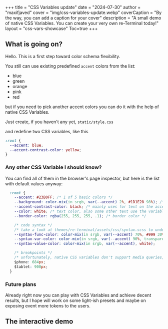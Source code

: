+++
title = "CSS Variables update"
date = "2024-07-30"
author = "maxifjaved"
cover = "img/css-variables-update.webp"
coverCaption = "By the way, you can add a caption for your cover"
description = "A small demo of native CSS Variables. You can create your very own re-Terminal today!"
layout = "css-vars-showcase"
Toc=true
+++

## What is going on?

Hello. This is a first step toward color schema flexibility. 

You still can use existing predefined `accent` colors from the list:
- blue
- green
- orange
- pink
- red

but if you need to pick another accent colors you can do it with the help of native CSS Variables.

Just create, if you haven't any yet, `static/style.css`

and redefine two CSS variables, like this 

```css
:root {
  --accent: blue;
  --accent-contrast-color: yellow;
}
```

### Any other CSS Variable I should know? 

You can find all of them in the browser's page inspector, but here is the list with default values anyway:

```css
  :root {
    --accent: #23B0FF; /* 1 of 5 basic colors */
    --background: color-mix(in srgb, var(--accent) 2%, #1D1E28 98%); /* background color; inherit shades of the accent */
    --accent-contrast-color: black; /* mainly uses for text on the accent backgrounds but not limited */
    --color: white; /* text color, also some other text use the variable in color mixing */
    --border-color: rgba(255, 255, 255, .1); /* border color */

    /* code syntax */
    /* take a look at themes/re-terminal/assets/css/syntax.scss to understand in detail which color stands for */
    --syntax-func-color: color-mix(in srgb, var(--accent) 70%, #999 30%); 
    --syntax-var-color: color-mix(in srgb, var(--accent) 90%, transparent);
    --syntax-value-color: color-mix(in srgb, var(--accent), white);

    /* breakpoints */
    /* unfortunately, native CSS variables don't support media queries, so use SCSS vars instead */
    $phone: 684px;
    $tablet: 900px;
  }
```


### Future plans
Already right now you can play with CSS Variables and achieve decent results, but I hope will work on some light-ish presets and maybe on exposing event more tokens to the users.


## The interactive demo